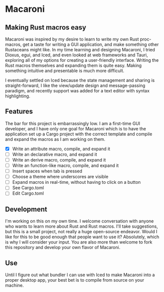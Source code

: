 # Macaroni
## Making Rust macros easy

Macaroni was inspired by my desire to learn to write my own Rust proc-macros, get a taste for writing a GUI
application, and make something other Rustaceans might like. In my time learning and designing Macaroni, I
tried Dioxus, egui, and Iced, and even looked at web frameworks and Tauri, exploring all of my
options for creating a user-friendly interface. Writing the Rust macros themselves and expanding them is
quite easy. Making something intuitive and presentable is much more difficult.

I eventually settled on Iced because the state management and
sharing is straight-forward, I like the view/update design and message-passing paradigm, and recently support
was added for a text editor with syntax highlighting.

## Features

The bar for this project is embarrassingly low. I am a first-time GUI developer, and I have only one goal
for Macaroni which is to have the application set up a Cargo project with the correct template and
compile and expand the macros as I am working on them.

- [x] Write an attribute macro, compile, and expand it
- [ ] Write an declarative macro, and expand it
- [ ] Write an derive macro, compile, and expand it
- [ ] Write an function-like macro, compile, and expand it
- [ ] Insert spaces when tab is pressed
- [ ] Choose a theme where underscores are visible
- [ ] Expand macros in real-time, without having to click on a button
- [ ] See Cargo.toml
- [ ] Edit Cargo.toml

## Development

I'm working on this on my own time. I welcome conversation with anyone who wants to learn more about Rust
and Rust macros. I'll take suggestions, but this is a small project, not really a huge open-source endeavor.
Would I like for this to be good enough that people want to use it? Absolutely, which is why I will consider
your input. You are also more than welcome to fork this repository and develop your own flavor of Macaroni.

## Use

Until I figure out what bundler I can use with Iced to make Macaroni into a proper desktop app, your best bet is
to compile from source on your machine.
